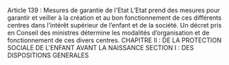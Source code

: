 Article 139 : Mesures de garantie de l'Etat
L’Etat prend des mesures pour garantir et veiller à la création et au bon fonctionnement de ces différents centres dans l’intérêt supérieur de l’enfant et de la société.
Un décret pris en Conseil des ministres détermine les modalités d’organisation et de fonctionnement de ces divers centres.
CHAPITRE II : DE LA PROTECTION SOCIALE DE L'ENFANT AVANT LA NAISSANCE
SECTION I : DES DISPOSITIONS GENERALES